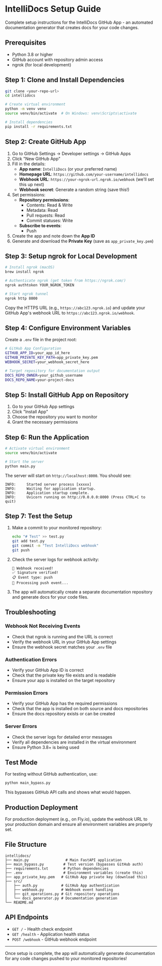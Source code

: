 # IntelliDocs Setup Guide

Complete setup instructions for the IntelliDocs GitHub App - an automated documentation generator that creates docs for your code changes.

## Prerequisites

- Python 3.8 or higher
- GitHub account with repository admin access
- ngrok (for local development)

## Step 1: Clone and Install Dependencies

```bash
git clone <your-repo-url>
cd intellidocs

# Create virtual environment
python -m venv venv
source venv/bin/activate  # On Windows: venv\Scripts\activate

# Install dependencies
pip install -r requirements.txt
```

## Step 2: Create GitHub App

1. Go to GitHub Settings → Developer settings → GitHub Apps
2. Click "New GitHub App"
3. Fill in the details:
   - **App name**: `IntelliDocs` (or your preferred name)
   - **Homepage URL**: `https://github.com/your-username/intellidocs`
   - **Webhook URL**: `https://your-ngrok-url.ngrok.io/webhook` (we'll set this up next)
   - **Webhook secret**: Generate a random string (save this!)
4. Set permissions:
   - **Repository permissions**:
     - Contents: Read & Write
     - Metadata: Read
     - Pull requests: Read
     - Commit statuses: Write
   - **Subscribe to events**:
     - Push
5. Create the app and note down the **App ID**
6. Generate and download the **Private Key** (save as `app_private_key.pem`)

## Step 3: Setup ngrok for Local Development

```bash
# Install ngrok (macOS)
brew install ngrok

# Authenticate ngrok (get token from https://ngrok.com/)
ngrok authtoken YOUR_NGROK_TOKEN

# Start ngrok tunnel
ngrok http 8000
```

Copy the HTTPS URL (e.g., `https://abc123.ngrok.io`) and update your GitHub App's webhook URL to `https://abc123.ngrok.io/webhook`.

## Step 4: Configure Environment Variables

Create a `.env` file in the project root:

```bash
# GitHub App Configuration
GITHUB_APP_ID=your_app_id_here
GITHUB_PRIVATE_KEY_PATH=app_private_key.pem
WEBHOOK_SECRET=your_webhook_secret_here

# Target repository for documentation output
DOCS_REPO_OWNER=your_github_username
DOCS_REPO_NAME=your-project-docs
```

## Step 5: Install GitHub App on Repository

1. Go to your GitHub App settings
2. Click "Install App"
3. Choose the repository you want to monitor
4. Grant the necessary permissions

## Step 6: Run the Application

```bash
# Activate virtual environment
source venv/bin/activate

# Start the server
python main.py
```

The server will start on `http://localhost:8000`. You should see:

```
INFO:     Started server process [xxxxx]
INFO:     Waiting for application startup.
INFO:     Application startup complete.
INFO:     Uvicorn running on http://0.0.0.0:8000 (Press CTRL+C to quit)
```

## Step 7: Test the Setup

1. Make a commit to your monitored repository:

   ```bash
   echo "# Test" >> test.py
   git add test.py
   git commit -m "Test IntelliDocs webhook"
   git push
   ```

2. Check the server logs for webhook activity:

   ```
   📨 Webhook received!
   ✅ Signature verified!
   📋 Event type: push
   🚀 Processing push event...
   ```

3. The app will automatically create a separate documentation repository and generate docs for your code files.

## Troubleshooting

### Webhook Not Receiving Events

- Check that ngrok is running and the URL is correct
- Verify the webhook URL in your GitHub App settings
- Ensure the webhook secret matches your `.env` file

### Authentication Errors

- Verify your GitHub App ID is correct
- Check that the private key file exists and is readable
- Ensure your app is installed on the target repository

### Permission Errors

- Verify your GitHub App has the required permissions
- Check that the app is installed on both source and docs repositories
- Ensure the docs repository exists or can be created

### Server Errors

- Check the server logs for detailed error messages
- Verify all dependencies are installed in the virtual environment
- Ensure Python 3.8+ is being used

## Test Mode

For testing without GitHub authentication, use:

```bash
python main_bypass.py
```

This bypasses GitHub API calls and shows what would happen.

## Production Deployment

For production deployment (e.g., on Fly.io), update the webhook URL to your production domain and ensure all environment variables are properly set.

## File Structure

```
intellidocs/
├── main.py                 # Main FastAPI application
├── main_bypass.py         # Test version (bypasses GitHub auth)
├── requirements.txt       # Python dependencies
├── .env                   # Environment variables (create this)
├── app_private_key.pem   # GitHub App private key (download this)
├── src/
│   ├── auth.py           # GitHub App authentication
│   ├── webhook.py        # Webhook event handling
│   ├── git_operations.py # Git repository operations
│   └── docs_generator.py # Documentation generation
└── README.md
```

## API Endpoints

- `GET /` - Health check endpoint
- `GET /health` - Application health status
- `POST /webhook` - GitHub webhook endpoint

---

Once setup is complete, the app will automatically generate documentation for any code changes pushed to your monitored repositories!
